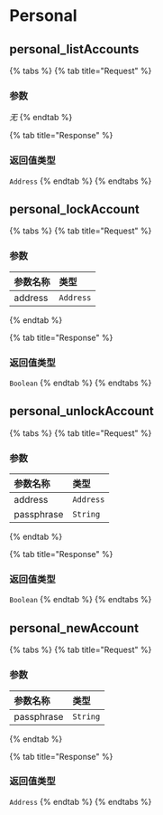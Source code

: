 # Personal

## personal\_listAccounts

{% tabs %}
{% tab title="Request" %}
### **参数**

_无_
{% endtab %}

{% tab title="Response" %}
### 返回值类型

`Address`
{% endtab %}
{% endtabs %}

## personal\_lockAccount

{% tabs %}
{% tab title="Request" %}
### **参数**

| 参数名称 | 类型 |
| :--- | :--- |
| address | `Address` |
{% endtab %}

{% tab title="Response" %}
### 返回值类型

`Boolean`
{% endtab %}
{% endtabs %}

## personal\_unlockAccount

{% tabs %}
{% tab title="Request" %}
### **参数**

| 参数名称 | 类型 |
| :--- | :--- |
| address | `Address` |
| passphrase | `String` |
{% endtab %}

{% tab title="Response" %}
### 返回值类型

`Boolean`
{% endtab %}
{% endtabs %}

## personal\_newAccount

{% tabs %}
{% tab title="Request" %}
### **参数**

| 参数名称 | 类型 |
| :--- | :--- |
| passphrase | `String` |
{% endtab %}

{% tab title="Response" %}
### 返回值类型

`Address`
{% endtab %}
{% endtabs %}

